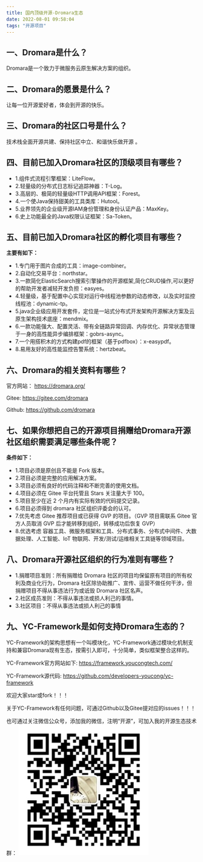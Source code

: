```yaml
---
title: 国内顶级开源-Dromara生态
date: 2022-08-01 09:58:04
tags: "开源项目"
---
```


## 一、Dromara是什么？
Dromara是一个致力于微服务云原生解决方案的组织。
<!--more-->

## 二、Dromara的愿景是什么？
让每一位开源爱好者，体会到开源的快乐。

## 三、Dromara的社区口号是什么？
技术栈全面开源共建、保持社区中立、和谐快乐做开源 。

## 四、目前已加入Dromara社区的顶级项目有哪些？
- 1.组件式流程引擎框架：LiteFlow。
- 2.轻量级的分布式日志标记追踪神器：T-Log。
- 3.高层的、极简的轻量级HTTP调用API框架：Forest。
- 4.一个使Java保持甜美的工具类库：Hutool。
- 5.业界领先的企业级开源IAM身份管理和身份认证产品：MaxKey。
- 6.史上功能最全的Java权限认证框架：Sa-Token。


## 五、目前已加入Dromara社区的孵化项目有哪些？
**主要有如下：**

- 1.专门用于图片合成的工具：image-combiner。
- 2.自动化交易平台：northstar。
- 3.一款简化ElasticSearch搜索引擎操作的开源框架,简化CRUD操作,可以更好的帮助开发者减轻开发负担：easyes。
- 4.轻量级，基于配置中心实现对运行中线程池参数的动态修改，以及实时监控线程池：dynamic-tp。
- 5.java企业级应用开发套件，定位是一站式分布式开发架构开源解决方案及云原生架构技术底座：mendmix。
- 6.一款功能强大、配置灵活、带有全链路异常回调、内存优化、异常状态管理于一身的高性能异步编排框架：gobrs-async。
- 7.一个用搭积木的方式构建pdf的框架（基于pdfbox）：x-easypdf。
- 8.易用友好的高性能监控告警系统：hertzbeat。

## 六、Dromara的相关资料有哪些？
官方网站：
https://dromara.org/

Gitee:
https://gitee.com/dromara

Github:
https://github.com/dromara

## 七、如果你想把自己的开源项目捐赠给Dromara开源社区组织需要满足哪些条件呢？
**条件如下：**

- 1.项目必须是原创且不能是 Fork 版本。
- 2.项目必须是完整的应用解决方案。
- 3.项目必须有良好的代码注释和不断完善的使用文档。
- 4.项目必须在 Gitee 平台托管且 Stars 关注量大于 100。
- 5.项目至少在近 2 个月内有实际有效的代码提交记录。
- 6.项目必须得到 dromara 社区组织评委会的认可。
- 7.优先考虑 Gitee 推荐项目或已获得 GVP 的项目。（GVP 项目需联系 Gitee 官方人员取消 GVP 后才能转移到组织，转移成功后恢复 GVP）
- 8.优选考虑 容器工具、微服务框架和工具、分布式事务、分布式中间件、大数据处理、人工智能、IoT 物联网、开发/测试/运维相关工具链等领域项目。

## 八、Dromara开源社区组织的行为准则有哪些？
- 1.捐赠项目准则：所有捐赠给 Dromara 社区的项目均保留原有项目的所有权利及商业化行为，Dromara 社区除协助推广、宣传、运营不做任何干涉，但捐赠项目不得从事违法行为或诋毁 Dromara 社区名声。
- 2.社区成员准则：不得从事违法或损人利己的事情。
- 3.社区项目：不得从事违法或损人利己的事情

## 九、YC-Framework是如何支持Dromara生态的？
YC-Framework的架构思想有一个叫模块化，YC-Framework通过模块化机制支持和兼容Dromara现有生态，按需引入即可，十分简单，类似框架整合这样的。

YC-Framework官方网站如下:
https://framework.youcongtech.com/

YC-Framework源代码:
https://github.com/developers-youcong/yc-framework

欢迎大家star或fork！！！

关于YC-Framework有任何问题，可通过Github以及Gitee提对应的issues！！！

也可通过关注微信公众号，添加我的微信，注明“开源”，可加入我的开源生态技术群：
![微信公众号](国内顶级开源-Dromara生态/qrcode_for_gh_0316351f87ae_344.jpg)

